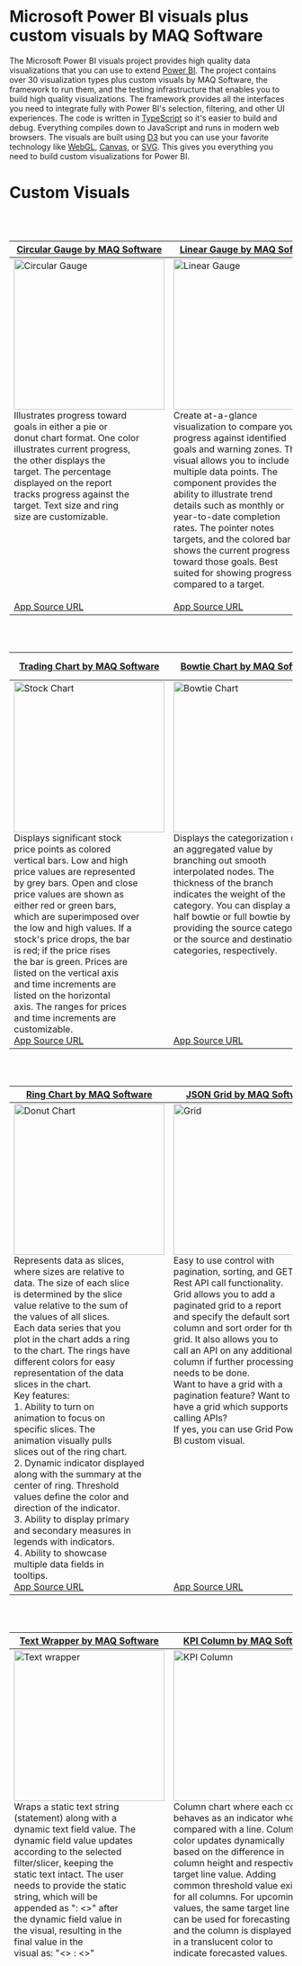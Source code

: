 # Microsoft Power BI visuals plus custom visuals by MAQ Software

The Microsoft Power BI visuals project provides high quality data visualizations that you can use to extend [Power BI](https://powerbi.microsoft.com/).  The project contains over 30 visualization types plus custom visuals by MAQ Software, the framework to run them, and the testing infrastructure that enables you to build high quality visualizations.  The framework provides all the interfaces you need to integrate fully with Power BI's selection, filtering, and other UI experiences.  The code is written in [TypeScript](http://www.typescriptlang.org/) so it's easier to build and debug. Everything compiles down to JavaScript and runs in modern web browsers.  The visuals are built using [D3](http://d3js.org/) but you can use your favorite technology like [WebGL](https://en.wikipedia.org/wiki/WebGL), [Canvas](https://en.wikipedia.org/wiki/Canvas_element), or [SVG](https://en.wikipedia.org/wiki/Scalable_Vector_Graphics). This gives you everything you need to build custom visualizations for Power BI.


# Custom Visuals

<br />
<br />

| [Circular Gauge by MAQ Software](https://github.com/maqsoftware/PowerBI-visuals/blob/master/src/CustomVisuals/Published/CircularGauge/src/visual.ts)   |       [Linear Gauge by MAQ Software](https://github.com/maqsoftware/PowerBI-visuals/blob/master/src/CustomVisuals/Published/LinearGauge/src/visual.ts)     |   [Brick Chart by MAQ Software](https://github.com/maqsoftware/PowerBI-visuals/blob/master/src/CustomVisuals/Published/BrickChart/src/visual.ts)  |
|----------|---------|------|
|<img src="https://maqsoftware.com/img/PowerBI/Circular_Gauge.png" alt="Circular Gauge" height="268" width="268"><br />Illustrates progress toward <br />goals in either a pie or <br />donut chart format. One color <br />illustrates current progress, <br />the other displays the <br />target. The percentage <br />displayed on the report <br />tracks progress against the <br />target. Text size and ring <br />size are customizable. <br /><br /><br /><br /><br /><br /><br /><br />[App Source URL](https://appsource.microsoft.com/en-us/product/office/WA104380837?src=office&corrid=a9d30695-cec6-4683-9f65-d3b1d6fdb18d&omexanonuid=e9923474-c136-44f9-9de7-dc10f6fbb9d9)  | <img src="https://maqsoftware.com/img/PowerBI/Linear_Gauge.png" alt="Linear Gauge" height="268" width="268"><br /> Create at-a-glance <br />visualization to compare your <br />progress against identified <br />goals and warning zones. This <br />visual allows you to include <br />multiple data points. The <br />component provides the <br />ability to illustrate trend <br />details such as monthly or <br />year-to-date completion <br />rates. The pointer notes <br />targets, and the colored bar <br />shows the current progress <br />toward those goals. Best <br />suited for showing progress as <br />compared to a target. <br /><br />[App Source URL](https://appsource.microsoft.com/en-us/product/office/WA104380821?src=office&corrid=c54ec89d-9f8a-41e3-9a1c-19e1d00eabd3&omexanonuid=e9923474-c136-44f9-9de7-dc10f6fbb9d9) | <img src="https://maqsoftware.com/img/PowerBI/Brick_Chart.png" alt="Brick Chart" height="268" width="268"><br />Consists of 100 squares that <br />are colored according to the <br />percentage breakdown of <br />datasets. Hovering your mouse <br />over a square brings up a <br />tooltip. The tooltip <br />indicates which dataset the <br />color represents and the <br />percentage value of the <br />category. An optional legend <br />above the chart identifies <br />which datasets correspond <br />with which colors. You may <br />tailor the legend's title, <br />size, and color. They may also <br />customize the chart's width <br />and height.<br/>[App Source URL](https://appsource.microsoft.com/en-us/product/office/WA104380836?src=office&corrid=12c96034-8fd9-4311-9971-c531045648ec&omexanonuid=e9923474-c136-44f9-9de7-dc10f6fbb9d9) |


<br />
<br />


| [Trading Chart by MAQ Software](https://github.com/maqsoftware/PowerBI-visuals/blob/master/src/CustomVisuals/Published/TradingChart/src/visual.ts)   |      [Bowtie Chart by MAQ Software](https://github.com/maqsoftware/PowerBI-visuals/blob/master/src/CustomVisuals/Published/BowtieChart/src/visual.ts)     |  [Horizontal Funnel by MAQ Software](https://github.com/maqsoftware/PowerBI-visuals/blob/master/src/CustomVisuals/Published/HorizontalFunnel/src/visual.ts) |
|----------|------------|------|
| <img src="https://maqsoftware.com/img/PowerBI/Stock_Chart.png" alt="Stock Chart" height="268" width="268"> <br /> Displays significant stock <br />price points as colored <br />vertical bars. Low and high <br />price values are represented <br />by grey bars. Open and close <br />price values are shown as <br />either red or green bars, <br />which are superimposed over <br />the low and high values. If a <br />stock's price drops, the bar <br />is red; if the price rises <br />the bar is green. Prices are <br />listed on the vertical axis <br />and time increments are <br />listed on the horizontal <br />axis. The ranges for prices <br />and time increments are <br />customizable.<br/>[App Source URL](https://appsource.microsoft.com/en-us/product/office/WA104380823?src=office&corrid=396701dc-de28-4074-8eec-dc422a8fce4b&omexanonuid=e9923474-c136-44f9-9de7-dc10f6fbb9d9) | <img src="https://maqsoftware.com/img/PowerBI/Bowtie_Chart.png" alt="Bowtie Chart" height="268" width="268"><br/>Displays the categorization of <br />an aggregated value by <br />branching out smooth <br />interpolated nodes. The <br />thickness of the branch <br />indicates the weight of the <br />category. You can display a <br />half bowtie or full bowtie by <br />providing the source category <br />or the source and destination <br />categories, respectively. <br /><br /><br /><br /><br /><br /><br /><br />[App Source URL](https://appsource.microsoft.com/en-us/product/office/WA104380838?src=office&corrid=90d51bdd-2419-4bbd-9ed4-c693f8a6142f&omexanonuid=e9923474-c136-44f9-9de7-dc10f6fbb9d9)  | <img src="https://maqsoftware.com/img/PowerBI/Horizontal_Funnel.png" alt="Horizontal Funnel" height="268" width="268"> <br /> Allows you to visualize <br />customizable primary measure <br />as colored bars. You can use <br />Horizontal Funnel to display <br />a variety of metrics <br />including sales stages, time, <br />or geographic locations. A <br />second customizable value is <br />displayed beneath the colored <br />bars, allowing users the <br />ability to track an <br />additional metric against the <br />primary measure. The <br />component includes the option <br />to create a tool tip, which <br />you may tailor to fit <br />specific needs. <br /><br />[App Source URL](https://appsource.microsoft.com/en-us/product/office/WA104380846?src=office&corrid=f0ad7767-572f-44bf-ad85-63199aa2709c&omexanonuid=e9923474-c136-44f9-9de7-dc10f6fbb9d9) |

<br />
<br />

| [Ring Chart by MAQ Software](https://github.com/maqsoftware/PowerBI-visuals/blob/master/src/CustomVisuals/Published/RingChart/src/visual.ts)   |      [JSON Grid by MAQ Software](https://github.com/maqsoftware/PowerBI-visuals/blob/master/src/CustomVisuals/Published/JSONGrid/src/visual.ts)     |  [Thermometer by MAQ Software](https://github.com/maqsoftware/PowerBI-visuals/blob/master/src/CustomVisuals/Published/Thermometer/src/visual.ts) |
|----------|------------|------|
| <img src="https://maqsoftware.com/img/PowerBI/Ring_Chart.png" alt="Donut Chart" height="268" width="268"> <br/>Represents data as slices, <br />where sizes are relative to <br />data. The size of each slice <br />is determined by the slice <br />value relative to the sum of <br />the values of all slices. <br />Each data series that you <br />plot in the chart adds a ring <br />to the chart. The rings have <br />different colors for easy <br />representation of the data <br />slices in the chart. <br />Key features:<br/>1. Ability to turn on <br />animation to focus on <br />specific slices. The <br />animation visually pulls <br />slices out of the ring chart. <br />2. Dynamic indicator displayed <br />along with the summary at the <br />center of ring. Threshold <br />values define the color and <br />direction of the indicator. <br />3. Ability to display primary <br />and secondary measures in <br />legends with indicators. <br />4. Ability to showcase <br />multiple data fields in <br />tooltips.<br/>[App Source URL](https://appsource.microsoft.com/en-us/product/office/WA104380824?src=office&corrid=f971c56d-b213-4a55-9a53-85f63e246e44&omexanonuid=e9923474-c136-44f9-9de7-dc10f6fbb9d9) | <img src="https://maqsoftware.com/img/PowerBI/Grid.png" alt="Grid" height="268" width="268"> <br/>Easy to use control with <br />pagination, sorting, and GET <br />Rest API call functionality. <br />Grid allows you to add a <br />paginated grid to a report <br />and specify the default sort <br />column and sort order for the <br />grid. It also allows you to <br />call an API on any additional <br />column if further processing <br />needs to be done. <br />Want to have a grid with a <br />pagination feature? Want to <br />have a grid which supports <br />calling APIs? <br />If yes, you can use Grid Power <br />BI custom visual. <br /><br /><br /><br /><br /><br /><br /><br /><br /><br /><br /><br /><br />[App Source URL](https://appsource.microsoft.com/en-us/product/office/WA104380825?src=office&corrid=9fd8f243-0f7f-42a8-b803-16aeca754de2&omexanonuid=e9923474-c136-44f9-9de7-dc10f6fbb9d9)  | <img src="https://maqsoftware.com/img/PowerBI/Thermometer.png" alt="Thermometer" height="268" width="268"> <br/>Shows a graphical <br />representation of a value <br />against a threshold. Allows <br />you to configure threshold <br />values and render data per <br />the threshold. Thermometer is <br />a good way to represent data <br />when you have the actual <br />value and the target value <br />(maximum threshold). <br /><br /><br /><br /><br /><br /><br /><br /><br /><br /><br /><br /><br /><br /><br /><br /><br /><br /><br /><br />[App Source URL](https://appsource.microsoft.com/en-us/product/office/WA104380847?src=office&corrid=8bb7d838-eb09-4eae-b16f-3c1f7245de39&omexanonuid=e9923474-c136-44f9-9de7-dc10f6fbb9d9)|


<br />
<br />

| [Text Wrapper by MAQ Software](https://github.com/maqsoftware/PowerBI-visuals/blob/master/src/CustomVisuals/Published/TextWrapper/src/visual.ts) |     [KPI Column by MAQ Software](https://github.com/maqsoftware/PowerBI-visuals/blob/master/src/CustomVisuals/Published/KPIColumn/src/barChart.ts)     |    [KPI Grid by MAQ Software](https://github.com/maqsoftware/PowerBI-visuals/blob/master/src/CustomVisuals/Published/KPIGrid/src/visual.ts)  |
|--------|------------|------|
| <img src="https://maqsoftware.com/img/PowerBI/Text_Wrapper.png" alt="Text wrapper" height="268" width="268"> <br/>Wraps a static text string <br />(statement) along with a <br />dynamic text field value. The <br />dynamic field value updates <br />according to the selected <br />filter/slicer, keeping the <br />static text intact. The user <br />needs to provide the static <br />string, which will be <br />appended as ": <>" after <br />the dynamic field value in <br />the visual, resulting in the <br />final value in the <br />visual as: "<> : <>" <br /><br /><br /><br /><br /><br /><br /><br /><br /><br /><br /><br /><br /><br /><br /><br /><br /><br /><br /><br /><br /><br /><br /><br />[App Source URL](https://appsource.microsoft.com/en-us/product/office/WA104380826?src=office&corrid=5b33572d-289f-4799-969b-04945fed26ac&omexanonuid=e9923474-c136-44f9-9de7-dc10f6fbb9d9) |  <img src="https://maqsoftware.com/img/PowerBI/KPI_Column.png" alt="KPI Column" height="268" width="268"> <br/>Column chart where each column <br />behaves as an indicator when <br />compared with a line. Column <br />color updates dynamically <br />based on the difference in <br />column height and respective <br />target line value. Adding <br />common threshold value exists <br />for all columns. For upcoming <br />values, the same target line <br />can be used for forecasting <br />and the column is displayed <br />in a translucent color to <br />indicate forecasted values. <br /><br /><br /><br /><br /><br /><br /><br /><br /><br /><br /><br /><br /><br /><br /><br /><br /><br /><br /><br /><br /><br /><br /><br />[App Source URL](https://appsource.microsoft.com/en-us/product/office/WA104380996?src=office&corrid=74b767a6-51f6-4e3f-a7f8-2574228009cb&omexanonuid=e9923474-c136-44f9-9de7-dc10f6fbb9d9) | <img src="https://maqsoftware.com/img/PowerBI/KPI_Grid.png" alt="KPI Grid" height="268" width="268"> <br/>Display data in hierarchical <br />order, with options to <br />separate categories and <br />illustrate trends. <br />Effortlessly track <br />productivity and performance. <br />The grid displays key data in <br />hierarchical order. <br />Use arrows to illustrate KPI <br />trends over time, such as <br />year-to-year or <br />quarter-to-quarter. You <br />specify the time periods, <br />making it easy to gauge <br />performance according to <br />internal deadlines and <br />benchmarks. <br />KPI Grid includes the option <br />to place separators between <br />certain columns. Using this <br />feature, you can visually <br />draw out categories that you <br />would like to compare or <br />emphasize. <br />With KPI Grid's numerous <br />formatting choices, you can <br />customize your text, <br />background, and units. Tailor <br />the look and feel of your <br />visual by updating rows' <br />background colors or text <br />size and color. Easily call <br />attention to headers and <br />totals by creating first and <br />last rows that are visually <br />distinct from the rest of the <br />grid.<br/>[App Source URL](https://appsource.microsoft.com/en-us/product/office/WA104380947?src=office&corrid=7c15c70c-c7c1-43d3-9e4e-42bff803b177&omexanonuid=e9923474-c136-44f9-9de7-dc10f6fbb9d9) |

<br />
<br />

| [Journey Chart by MAQ Software](https://github.com/maqsoftware/PowerBI-visuals/blob/master/src/CustomVisuals/Published/JourneyChart/src/visual.ts)   |     [Dynamic Tooltip by MAQ Software](https://github.com/maqsoftware/PowerBI-visuals/blob/master/src/CustomVisuals/Published/DynamicTooltip/src/visual.ts)      |   [Rotating Tile by MAQ Software](https://github.com/maqsoftware/PowerBI-visuals/blob/master/src/CustomVisuals/Published/RotatingTile/src/visual.ts)  |
|----------|------------|------|
| <img src="https://maqsoftware.com/img/PowerBI/Journey_Chart.png" alt="Journey Chart" height="268" width="268"> <br/>Transforms dense statistical <br />data into clear networks of <br />categories and relationships. <br />Reveal connections in your <br />data with a storytelling <br />visual. In this intuitive <br />graph, nodes represent <br />categories and vertices <br />represent relationships <br />between categories. The <br />bigger the node or vertex, the <br />larger the value. <br />Journey Chart's customizable <br />node colors make it easy for <br />viewers to distinguish <br />between categories. Users can <br />also enable text labels and <br />tooltips for each node to <br />provide additional <br />information, such as a <br />category's title and value. <br />The color and size of text <br />labels are adjustable. The <br />option to enable a legend <br />gives you the opportunity to <br />clarify complex graphs that <br />describe many types of data <br />and categories. <br />You can use the visual for <br />numerous scenarios, including: <br />1. Explaining a process' flow <br />2. Uncovering underlying <br />patterns <br />3. Highlighting subcategories <br />stemming from a single source<br />4. Showing the connectedness <br />of key categories <br />[App Source URL](https://appsource.microsoft.com/en-us/product/office/WA104380989?src=office&corrid=8f5482c3-ca30-4ebd-8697-92c88f3a77f2&omexanonuid=e9923474-c136-44f9-9de7-dc10f6fbb9d9) | <img src="https://maqsoftware.com/img/PowerBI/Dynamic_Tooltip.png" alt="Dynamic Tooltip" height="268" width="268"> <br/>Increase your audience's <br />understanding of your data by <br />adding tooltips to your <br />visuals. Most tooltips <br />display static information or <br />images. With this visual, you <br />can display data fetched from <br />a separate source. This <br />allows you to create a <br />tooltip that does not require <br />constant adjustment. When <br />your data changes, the tooltip <br />changes too. <br />Dynamic Tooltip also works <br />well with static statements. <br />If you would like to add some <br />helpful information for your <br />audience, simply enter your <br />text into the display field. <br />The decimal points, type of <br />display units, and the <br />tooltip's icon image are all <br />customizable. <br /><br /><br /><br /><br /><br /><br /><br /><br /><br /><br /><br /><br /><br /><br />[App Source URL](https://appsource.microsoft.com/en-us/product/office/WA104380983?src=office&corrid=92f8594e-2b4b-4abd-bc17-93030fc2575d&omexanonuid=e9923474-c136-44f9-9de7-dc10f6fbb9d9) | <img src="https://maqsoftware.com/img/PowerBI/Rotating_Tile.png" alt="Rotating Tile" height="268" width="268"> <br/>Automatically flipping tile <br />with a set frequency that can <br />be used to display different <br />KPIs. Useful when multiple <br />KPIs or metrics need to be <br />displayed using minimal space <br />on report. <br />Each flip of the rotating tile <br />can have a new value based on <br />number of KPIs that needs to <br />be displayed. Based on the <br />space requirements of the <br />report, the tile can be <br />rotated either on horizontal <br />axis or vertical axis. For <br />better visibility and to <br />ensure the end user can <br />browse the tile data <br />conveniently, a timer can be <br />set for the flip delay. <br />Additionally, Rotating Tile <br />has an option to provide a 3D <br />effect. <br />Rotating Tile has size and <br />color formatting options for <br />label, title, text fonts, <br />background, and borders. <br /><br /><br /><br /><br /><br /><br /><br /><br /><br /><br />[App Source URL](https://appsource.microsoft.com/en-us/product/office/WA104380877?src=office&corrid=63e99d4f-7216-4e65-b8d7-6fc6d5262838&omexanonuid=e9923474-c136-44f9-9de7-dc10f6fbb9d9) |

<br />
<br /> 

| [Rotating Chart by MAQ Software](https://github.com/maqsoftware/PowerBI-visuals/blob/master/src/CustomVisuals/Published/RotatingChart/src/barChart.ts)   |     [Quadrant Chart by MAQ Software](https://github.com/maqsoftware/PowerBI-visuals/blob/master/src/CustomVisuals/Published/QuadrantChart/src/visual.ts)      |   [Cylindrical Gauge by MAQ Software](https://github.com/maqsoftware/PowerBI-visuals/blob/master/src/CustomVisuals/Published/CylindricalGauge/src/visual.ts)  |
|----------|------------|------|
| <img src="https://maqsoftware.com/img/PowerBI/Rotating_Chart.png" alt="Rotating Chart" height="268" width="268"> <br/>Automatically flipping chart <br />with a set frequency to <br />display different KPIs with <br />each flip. This horizontal <br />bar chart rotates on the <br />horizontal axis to showcase <br />multiple KPIs with each flip <br />or rotation. Rotating Chart <br />is useful when multiple KPIs <br />or metrics sliced by <br />categories are to be <br />displayed. It uses minimal <br />space, thus saving room on the <br />report or dashboard. <br />Each flip can have a new value <br />based on the number of KPIs <br />that need to be displayed. <br />For better visibility and to <br />ensure the end user can <br />browse the visual data <br />conveniently, a timer can be <br />set for the visual for the <br />flip or rotation delay. <br />Rotating Chart has size and <br />color formatting options for <br />label, title, text fonts, <br />background, and borders. <br /><br /><br /><br />[App Source URL](https://appsource.microsoft.com/en-us/product/office/WA104381007?src=office&corrid=003fa5a4-ac19-472b-9438-894a41c3cb6f&omexanonuid=e9923474-c136-44f9-9de7-dc10f6fbb9d9)  | <img src="https://maqsoftware.com/img/PowerBI/Quadrant_Chart.png" alt="Quadrant Chart" height="268" width="268"><br /> Represent data in separate <br />quadrants to show <br />distribution of data and <br />items that share common <br />traits. This visual is useful <br />for plotting data that <br />contains three measures using <br />an X-axis, a Y-axis, and a <br />bubble size that represents <br />the value of the third measure. <br />The formatting options below <br />are provided for the visual: <br />1. Set color of each bubble. <br />2. Legends setting: on/off, <br />position, title, color and <br />text size. <br />3. Formatting option for <br />quadrants and quadrant lines: <br />four Quadrant names, X-Axis <br />division line, Y-Axis <br />division line and <br />Dotted/solid. <br />4. Formatting option for <br />X-Axis: title, title text, <br />labels, display units and <br />decimal points. <br />5. Formatting option for <br />Y-Axis: title, title text, <br />labels, display units and <br />decimal points.<br/>[App Source URL](https://appsource.microsoft.com/en-us/product/office/WA104381011?src=office&corrid=c1f3689d-65c5-4821-97e5-9bdf4d91e11a&omexanonuid=e9923474-c136-44f9-9de7-dc10f6fbb9d9) | <img src="https://maqsoftware.com/img/PowerBI/Cylindrical_Gauge.png" alt="Rotating Chart" height="268" width="268"> <br/>Tracks current values against <br />a target with an intuitive 3D <br />cylinder visual. The <br />cylindrical gauge's fill line <br />gives users an easy way to <br />understand how actual values <br />weigh against a target <br />capacity. The tool is useful <br />for evaluating inventory, <br />fuel, or other repository levels.<br /> Features: <br />1. Actual value display. For <br />added clarity, the fill <br />line's actual value is listed <br />below the cylinder. <br />2. Tick marks. Users may <br />adjust or disable this <br />feature. By default, tick <br />values are enabled, with the <br />minimum set to 0 and the <br />maximum set to 100. <br />3. Max threshold definition. <br />Users may include a maximum <br />threshold to see whether the <br />actual value is over capacity. <br />4. Scroll bar. When height <br />restrictions limit how much <br />of the gauge is visible, a <br />vertical scroll bar allows <br />users to navigate up and down.<br/>[App Source URL](https://appsource.microsoft.com/en-us/product/office/WA104380874?src=office&corrid=764c3356-72a2-4577-968e-ea823c71592e&omexanonuid=e9923474-c136-44f9-9de7-dc10f6fbb9d9)|

<br />
<br />

| [Dot Plot by MAQ Software](https://maqsoftware.com/img/PowerBI/Dot_Plot.png)   |      [Funnel with Source by MAQ Software](https://github.com/maqsoftware/PowerBI-visuals/blob/master/src/CustomVisuals/Published/FunnelWithSource/src/Visual.ts)     |  [Histogram with points by MAQ Software](https://github.com/maqsoftware/PowerBI-visuals/blob/master/src/CustomVisuals/Published/HistogramXY/src/visual.ts) |
|----------|------------|------|
| <img src="https://maqsoftware.com/img/PowerBI/Dot_Plot.png" alt="Dot Plot Chart" height="268" width="268"> <br/>Displays distribution using <br />dots across multiple <br />categories. This statistical <br />chart consists of data points <br />(bubbles) plotted on an XY <br />axis, distributed over a <br />desired set of values. The <br />size of the bubble represents <br />magnitude; color represents <br />the type of category. Dot <br />Plot enables users to view <br />data through multiple parent <br />categories and child sub-categories. <br />Dot Plot supports selection, <br />partial highlighting, multi <br />selection, legends, tooltips, <br />displaying different color <br />bubbles for different <br />categories, and all other <br />default formatting options <br />available in Power BI. Users <br />can modify bubble size, <br />orientation of the chart, <br />X-axis and Y-axis text, <br />background and start the <br />axis from a specified value.<br/>[App Source URL](https://appsource.microsoft.com/en-us/product/office/WA104381101?src=office&corrid=41eec7a3-bf61-4156-8e9e-686b0fd97bed&omexanonuid=e9923474-c136-44f9-9de7-dc10f6fbb9d9) | <img src="https://maqsoftware.com/img/PowerBI/Funnel_with_source.png" alt="Funnel with Source" height="268" width="268"> <br/>Funnel with Source, as the <br />name suggests, showcases the <br />funnel journey of any metric/ <br />data point. The visual can <br />help visualizing count of any <br />metric of interest over <br />various stages along with the <br />source of entry or entry <br />channel of the data point <br />through which it reaches the <br />funnel. For example, in the <br />case of sales journey data, <br />this visual displays the <br />channel through which any <br />lead enters the funnel and <br />then the corresponding <br />journey through the various <br />stages of sales cycle. We can <br />also filter data based on the <br />selection of channel and on <br />the selection of any stage of <br />the sales journey.<br />Cross visual filter is also <br />supported by this visual. <br /><br /><br />[App Source URL](https://appsource.microsoft.com/en-us/product/office/WA104381334?src=office&corrid=1aeaf340-ef29-4325-b7bd-e516c13584cc&omexanonuid=e9923474-c136-44f9-9de7-dc10f6fbb9d9)  | <img src="https://maqsoftware.com/img/PowerBI/Histogram.png" alt="Histogram" height="268" width="268"> <br/>Combines benefits of showing <br />point distribution along with <br />actual values. The following <br />formatting options are <br />provided in this visual: <br />1. Show or hide points in the <br />chart <br />2. Show or hide histogram bars <br />3. Show or hide X-axis <br />4. Show or hide Y-axis-right <br />5. Show or hide Y-axis-left <br />(Y-axis of histogram) <br />6. Show or hide grid lines <br /><br /><br /><br /><br /><br /><br /><br /><br /><br /><br /><br /><br /><br />[App Source URL](https://appsource.microsoft.com/en-us/product/office/WA104381032?src=office&corrid=6114bd52-1087-4495-8846-c9c747b6e028&omexanonuid=e9923474-c136-44f9-9de7-dc10f6fbb9d9)|


<br />
<br />

| [KPI Ticker by MAQ Software](https://github.com/maqsoftware/PowerBI-visuals/blob/master/src/CustomVisuals/Published/KPITicker/src/visual.ts)   |      [Venn Diagram by MAQ Software](https://github.com/maqsoftware/PowerBI-visuals/blob/master/src/CustomVisuals/Published/VennDiagram/src/visual.ts)     |  [Box and Whisker by MAQ Software](https://github.com/maqsoftware/PowerBI-visuals/blob/master/src/CustomVisuals/Published/BoxAndWhisker/src/boxWhisker.ts) |
|----------|------------|------|
| <img src="https://maqsoftware.com/img/PowerBI/KPI_Ticker.png" alt="KPI Ticker" height="268" width="268"> <br/>Automatically flipping visual <br />that allows you to view <br />various metrics along with <br />trend indicators. KPI Ticker <br />allows you to configure a set <br />of metrics that will be shown <br />in rotation. It also allows <br />you to specify trend <br />indicators that show the <br />percentage or value drop or <br />increase. Suitable for <br />applications that focus on <br />key metrics and the metric <br />value increase or decrease. <br />Visually attractive with <br />ability to change colors of <br />tiles and trend indicators. <br /><br /><br /><br /><br /><br /><br /><br /><br /><br /><br /><br /><br /><br /><br /><br /><br /><br /><br /><br />[App Source URL](https://appsource.microsoft.com/en-us/product/office/WA104380947?src=office&corrid=e8e8e666-0fae-4bc7-b15d-a4d4b2b43ea4&omexanonuid=e9923474-c136-44f9-9de7-dc10f6fbb9d9) | <img src="https://maqsoftware.com/img/PowerBI/Venn_Diagram.png" alt="Venn Diagram" height="268" width="268"> <br/>Venn diagram displays all <br />possible logical relations <br />between a collection of <br />datasets, each typically <br />represented as a circle. Each <br />circle (set) is a collection <br />of objects or array of data <br />that all have something in <br />common. When multiple circles <br />(sets) overlap, it is known <br />as the intersection - this is <br />where data that has all the <br />qualities that the <br />overlapping sets have. Each <br />circle can have their <br />distinguishing name and color <br />to differentiate from other <br />circle or sets. Labeling of <br />each circle helps in knowing <br />its individual or intersected <br />region's value. The same <br />information is also visible by <br />hovering on any of the <br />regions. <br /><br /><br /><br /><br /><br /><br /><br /><br /><br /><br /><br /><br />[App Source URL](https://appsource.microsoft.com/en-us/product/office/WA104381231?src=office&corrid=539c4c0c-14f5-4566-9d43-200ce67b71ee&omexanonuid=e9923474-c136-44f9-9de7-dc10f6fbb9d9)  | <img src="https://maqsoftware.com/img/PowerBI/Box_and_Whisker.png" alt="Box and Whisker" height="268" width="268"> <br/>Box and whisker charts are <br />most commonly used in <br />statistical analysis like <br />comparing medical trial <br />results or teachers' test <br />scores et. al. It consists of <br />two parts - the main body <br />called the Box and the thin <br />vertical lines coming out of <br />the Box called Whiskers. The <br />first quartile forms the <br />bottom and the third quartile <br />forms the top of the Box. The <br />Whiskers connect the minimum <br />and the maximum values to the <br />Box. In addition to showing <br />median, first and third <br />quartile and maximum and <br />minimum values, the Box and <br />Whisker Chart is also used to <br />depict Mean, Standard <br />Deviation and Quartile Deviation. <br />While other Power BI Box plots <br />have the capability to <br />display these statistics <br />data, Box Plot by MAQ <br />Software provides more <br />details and clarity of the <br />figures by providing more <br />user controls and <br />capabilities to suit the <br />exact needs of the use case <br />like ability to add parent <br />axis and flip visual <br />horizontally or vertically <br />based on reporting requirement. <br />[App Source URL](https://appsource.microsoft.com/en-us/product/office/WA104381351?src=office&corrid=57ff0c56-a7f5-4e5e-89da-934ca9b87793&omexanonuid=e9923474-c136-44f9-9de7-dc10f6fbb9d9) |


<br />
<br />

| [Gantt Chart by MAQ Software](https://github.com/maqsoftware/PowerBI-visuals/blob/master/src/CustomVisuals/Published/GanttChart/src/gantt.ts)   |      [Slope Chart by MAQ Software](https://github.com/maqsoftware/PowerBI-visuals/blob/master/src/CustomVisuals/Published/SlopeChart/src/visual.ts)  |  [Dumbbell Chart by MAQ Software](https://github.com/maqsoftware/PowerBI-visuals/blob/master/src/CustomVisuals/Published/DumbbellChart/src/visual.ts) |
|----------|------------|------|
| <img src="https://github.com/maqsoftware/PowerBI-visuals/blob/master/documents/Published/GanttChart/Images/Gantt%20chart.png" alt="Gantt Chart" height="268" width="268"> <br/>Gantt Chart is used for <br />scheduling and management of <br />task. While an ordinary Gantt <br />Chart just displays the basic <br />details like task id or name <br />and their schedules, Gantt <br />Chart by MAQ Software <br />provides more details of the <br />task by providing a grid <br />where one can view more data <br />related to the task and can <br />display the hierarchy of data <br />category. Also, data can be <br />sorted based on any data point <br />of the task. <br />For example, take case of <br />project management, while <br />other visuals will just <br />provide project id/name, <br />start time, end time and <br />current status, this visual <br />can provide additional <br />details (data points) apart <br />from the mentioned such as <br />duration of project, owner of <br />the project along with KPIs <br />such as 'priority' etc. on a <br />grid as separate columns <br />inside the visual itself. <br />Apart from additional <br />information about the <br />project, this visual let the <br />user view project hierarchy <br />(i.e.) tasks under any <br />project and their progress. <br />User can sort the project/task <br />based on their data points as <br />present on the grid column. <br />The visual lets you configure <br />the detailing of information <br />as per requirement. Other <br />formatting features can <br />represent information in a <br />way that best tells the story <br />of your data.<br/>[App Source URL](https://appsource.microsoft.com/en-us/product/office/WA104381364?src=office&corrid=1ec2e7e4-d8ca-4d15-a920-c70ea2552ee2&omexanonuid=e9923474-c136-44f9-9de7-dc10f6fbb9d9) | <img src="https://github.com/maqsoftware/PowerBI-visuals/blob/master/documents/Published/Slope%20chart/Images/Slope%20chart.png" alt="Slope Chart" height="268" width="268"> <br/>Slope Chart allows users to <br />analyze trends in data at a <br />glance. This visual is useful <br />for comparing interactions <br />between two data points based <br />on time or other user-chosen <br />parameters. Slope Chart <br />places primary emphasis on <br />end points by focusing on the <br />difference between the start <br />and end values. <br /> Key features include:<br />1. The ability to display <br />trends across various <br />indicators. <br />2. Quick comparison of <br />indicator growth or loss <br />across categories. <br />3. Easy interaction with many <br />data points using the zoom <br />functionality. <br />4. Quick downloading of an <br />image of the chart with the <br />capture image widget. <br />R package dependencies (auto <br />installed): plotly and ggplot2 <br /><br /><br /><br /><br /><br /><br /><br /><br /><br /><br /><br /><br /><br /><br /><br /><br /><br /><br /><br />[App Source URL](https://appsource.microsoft.com/en-us/product/power-bi-visuals/WA104381393)  | <img src="https://github.com/maqsoftware/PowerBI-visuals/blob/master/documents/Published/Dumbbell%20chart/Images/Dumbbell%20chart.png" alt="Dumbbell chart" height="268" width="268"> <br/>Dumbbell Chart helps users <br />analyze changes in critical <br />data. This visual is an <br />excellent choice for <br />illustrating the change <br />between two data points and <br />comparing the distances <br />between them. Dumbbell Chart <br />gets its name thanks to its <br />resemblance to a gym weight. <br />The visual consists of a <br />dual-axis combination chart, <br />where one axis is marked by a <br />circle and the other is <br />marked by a line that spans <br />data points provided by the <br />user. <br /> Key features include: <br />1. The ability to display the <br />performance of multiple <br />indicators. <br />2. The ability to compare the <br />growth or loss of indicators <br />across various categories. <br />3. Easy interaction with many <br />data points using the zoom <br />functionality. <br />4. Quick downloading of an <br />image of the chart with the <br />capture image widget. <br />R package dependencies (auto <br />installed): plotly and ggplot2 <br /><br /><br /><br /><br /><br /><br /><br /><br /><br /><br /><br /><br /><br />[App Source URL](https://appsource.microsoft.com/en-us/product/power-bi-visuals/WA104381460)|


<br />
<br />

| [Forecast using Neural Network by <br/>  MAQ Software](https://github.com/maqsoftware/PowerBI-visuals/blob/master/src/CustomVisuals/Published/ForecastUsingNN/src/visual.ts)| [Clustering using OPTICS by <br/> MAQ Software](https://github.com/maqsoftware/PowerBI-visuals/blob/master/src/CustomVisuals/Published/ClusteringUsingOPTICS/src/visual.ts)| [Data Insights by <br/> MAQ Software](https://github.com/maqsoftware/PowerBI-visuals/blob/master/src/CustomVisuals/Published/DataInsights/src/visual.ts) |
|----------|------------|------|
| <img src="https://az158878.vo.msecnd.net/marketing/Partner_21474837161/Product_42949681714/Asset_bf41edaa-208e-46dd-b060-d95f702dca9b/Fv4.png" alt="Forecast using Neural Network by MAQ Software" height="268" width="268"> <br/>Forecast the future values <br />based on the historical data <br />by employing Neural Network <br />algorithm for time series <br />forecasting. Forecasting is <br />useful for a variety of <br />professions spread over <br />numerous fields, be it <br />budget, sales, demand or <br />inventory. Better forecasts <br />of future lead to better and <br />more well-informed decisions. <br />Forecasting using Neural <br />Network implements an <br />‘Artificial Neural Network’ <br />to learn from observed data <br />over a time to predict the <br />values of future. <br />It employs a single layer feed <br />forward network with lagged <br />inputs to deal with time <br />series values. <br />Key features include: <br />1. Ability to use years or <br />distinct numerical values in <br />place of Date/Date&Time <br />field. (The visual will work <br />for both numerical series <br />i.e. years/numbers and proper <br />Date/Time values). <br />2. Ability of hover tooltips <br />and highlighting a portion of <br />the plot. <br />3. Capability to manually <br />adjust the parameters of the <br />learning model. <br />R package dependencies (auto <br />installed): Forecast, plotly, <br />zoo, xts <br />[App Source URL](https://appsource.microsoft.com/en-us/product/power-bi-visuals/WA104381428) | <img src="https://az158878.vo.msecnd.net/marketing/Partner_21474837161/Product_42949681724/Asset_8fe0a59f-1480-4830-9818-bf228bd5e35d/ClusteringUsingOPTICS300x300.png" alt="Clustering using OPTICS by MAQ Software" height="268" width="268"> <br/>Analyse a given dataset based <br />on OPTICS algorithm and <br />identifies clusters in your <br />data. The algorithm works on <br />density based clustering, so <br />you can also identify <br />individual points that don’t <br />belong to any of the groups. <br />You can also perform <br />hierarchical clustering on <br />your data to identify more <br />closely-knit groups within <br />larger groups. This visual <br />also allows you to adjust the <br />clustering parameters to <br />control hierarchy depth and <br />cluster sizes. <br />Key features include:  <br />1. Ability to identify <br />outliers based on convex hull <br />plots. <br />2. Data is scaled and <br />pre-processed automatically <br />so no need to do so externally. <br />3. Add your own dataset for <br />tooltips. <br />4. Ability to identify sub <br />clusters/hierarchal clusters <br />in your data. <br />5. Ability of hover tooltips <br />and zoom effects. <br />6. Capability to manually <br />adjust the parameters of the <br />clustering model. <br />7. No need to define the <br />number of clusters. <br />R package dependencies (auto <br />installed): Dbscan, plotly, <br />ggplot2 <br />[App Source URL](https://appsource.microsoft.com/en-us/product/power-bi-visuals/WA104381463) | <img src="https://az158878.vo.msecnd.net/marketing/Partner_21474837161/Product_42949681763/Asset_2519993c-84f7-4ebc-b26a-85f1de4628f8/300px.png" alt="Data Insights by MAQ Software" height="268" width="268"> <br/>Data Insights by MAQ Software  <br />allows users to view data  <br />in multiple formats and  <br />quickly narrow data results. <br />Users can switch between <br />horizontal bar, vertical bar, <br />brick, or tabular formats. With <br />Data Insights by MAQ Software, <br />users can easily explore <br />data, select specific data, <br />and view selected data <br />in the format that best <br />fits individual business needs.<br /><br />Key features:<br />1. Display data in bar, brick, <br />and tabular formats.<br />2. Custom text and background <br />colors.<br />3. Tooltips with additional insights.<br /><br />Business applications:<br />1. Display multiple sales <br />KPIs simultaneously.<br />2. Shift between multiple KPIs <br />or reporting periods by <br />changing the axis base.<br /><br /><br /><br /><br /><br /><br /><br /><br /><br /><br /><br /><br />[App Source URL](https://appsource.microsoft.com/en-us/product/power-bi-visuals/WA104381454) |


<br />
<br />

# PowerBI Visual Tools (pbiviz) - Installation

Before you can get started you'll need to install the tools. This should only take a few seconds.

## Dependencies

Before you can run (or install) the command line tools you must install NodeJS.

* NodeJS 4.0+ Required (5.0 recommended) - [Download NodeJS](https://nodejs.org)


## Installation
[![Npm Version](https://img.shields.io/npm/v/powerbi-visuals-tools.svg?style=flat)](https://www.npmjs.com/package/powerbi-visuals-tools)
[![Npm Downloads](https://img.shields.io/npm/dm/powerbi-visuals-tools.svg?style=flat)](https://www.npmjs.com/package/powerbi-visuals-tools)  
To install the command line tools simply run the following command

```bash
npm install -g powerbi-visuals-tools
```

To confirm it was installed correctly you can run the command without any parameters which should display the help screen.

```bash
pbiviz
```

## Server certificate setup

To enable live preview visual assets need to be served on a trusted https server so before you can start you need to install an ssl certificate which will allow visual asssets to load in your web browser. This is a one time setup.

* [How to install the local SSL certificates](https://github.com/Microsoft/PowerBI-visuals/blob/master/tools/CertificateSetup.md) 

## Enable developer visual

To view/test your visual in PowerBI you need to enable the development visual and then you can add it to any report.

* [How to enable the developer visual in PowerBI](https://github.com/Microsoft/PowerBI-visuals/blob/master/tools/DebugVisualSetup.md)

# Running the visuals in this repository 
Select the visual you want to run. Navigate to the root of visual project (the directory containing `pbiviz.json`). Simply run the following commands

```bash
#This will install modules listed in package.json
npm install 

#This will install type definitions listed in typings.json
typings install 

#To run the visual
pbiviz start
```

That's it you are good to go. You can see that the visual is running.

### Copyrights

Copyright (c) 2017 Microsoft and MAQ Software

See the [LICENSE](/LICENSE) file for license rights and limitations (MIT).
